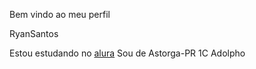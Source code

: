 Bem vindo ao meu perfil 

RyanSantos

Estou estudando no [alura](https://www.alura.com.br/)
Sou de Astorga-PR 1C Adolpho 
